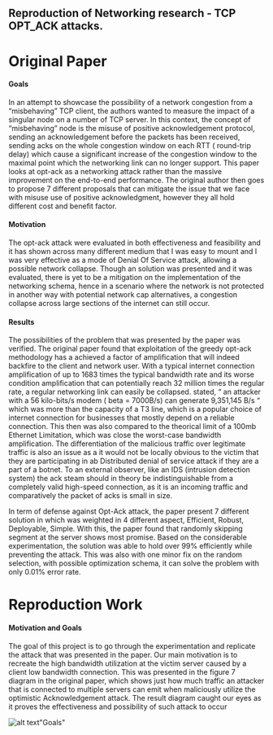 Reproduction of Networking research - TCP OPT_ACK attacks. 
---------

# Original Paper 

#### Goals 

In an attempt to showcase the possibility of a network congestion from a “misbehaving” TCP client, the authors wanted to measure the impact of a singular node on a number of TCP server. In this context, the concept of “misbehaving” node is the misuse of positive acknowledgement protocol, sending an acknowledgement before the packets has been received, sending acks on the whole congestion window on each RTT ( round-trip delay) which cause a significant increase of the congestion window to the maximal point which the networking link can no longer support. This paper looks at opt-ack as a networking attack rather than the massive improvement on the end-to-end performance. The original author then goes to propose 7 different proposals that can mitigate the issue that we face with misuse use of positive acknowledgment, however they all hold different cost and benefit factor.  

#### Motivation

The opt-ack attack were evaluated in both effectiveness and feasibility and it has shown across many different medium that I was easy to mount and I was very effective as a mode of Denial Of Service attack, allowing a possible network collapse. Though an solution was presented and it was evaluated, there is yet to be a mitigation on the implementation of the networking schema, hence in a scenario where the network is not protected in another way with potential network cap alternatives, a congestion collapse across large sections of the internet can still occur. 

#### Results 

The possibilities of the problem that was presented by the paper was verified. The original paper found that exploitation of the greedy opt-ack methodology has a achieved a factor of amplification that will indeed backfire to the client and network user. With a typical internet connection amplification of up to 1683 times the typical bandwidth rate and its worse condition amplification that can potentially reach 32 million times the regular rate, a regular networking link can easily be collapsed. stated, “ an attacker with a 56 kilo-bits/s modem ( beta = 7000B/s) can generate 9,351,145 B/s “ which was more than the capacity of a T3 line, which is a popular choice of internet connection for businesses that mostly depend on a reliable connection. This then was also compared to the theorical limit of a 100mb Ethernet Limitation, which was close the worst-case bandwidth amplification. The differentiation of the malicious traffic over legitimate traffic is also an issue as a it would not be locally obvious to the victim that they are participating in ab Distributed denial of service attack if they are a part of a botnet. To an external observer, like an IDS (intrusion detection system) the ack steam should in theory be indistinguishable from a completely valid high-speed connection, as it is an incoming traffic and comparatively the packet of acks is small in size. 

In term of defense against Opt-Ack attack, the paper present 7 different solution in which was weighted in 4 different aspect, Efficient, Robust, Deployable, Simple. With this, the paper found that randomly skipping segment at the server shows most promise. Based on the considerable experimentation, the solution was able to hold over 99% efficiently while preventing the attack. This was also with one minor fix on the random selection, with possible optimization schema, it can solve the problem with only 0.01% error rate.  

# Reproduction Work 

#### Motivation and Goals 

The goal of this project is to go through the experimentation and replicate the attack that was presented in the paper. Our main motivation is to recreate the high bandwidth utilization at the victim server caused by a client low bandwidth connection. This was presented in the figure 7 diagram in the original paper, which shows just how much traffic an attacker that is connected to multiple servers can emit when maliciously utilize the optimistic Acknowledgement attack. The result diagram caught our eyes as it proves the effectiveness and possibility of such attack to occur

![alt text](https://github.com/xvxd4sh/CS488S21PROJS/tree/main/project3/project_goals.png)"Goals"